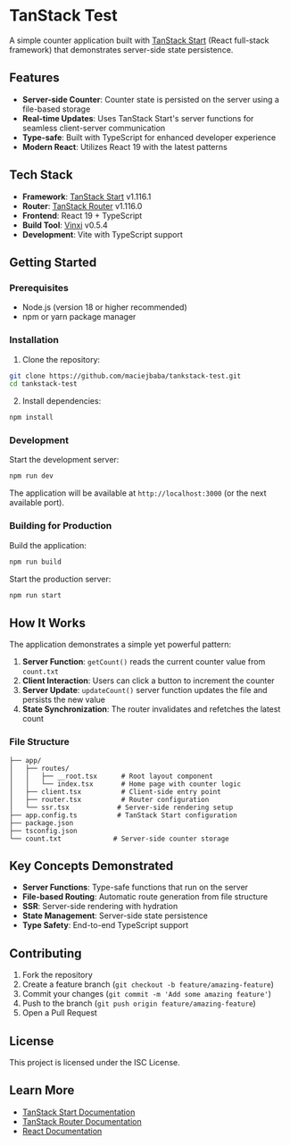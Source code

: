 # TanStack Test

A simple counter application built with [TanStack Start](https://tanstack.com/start) (React full-stack framework) that demonstrates server-side state persistence.

## Features

- **Server-side Counter**: Counter state is persisted on the server using a file-based storage
- **Real-time Updates**: Uses TanStack Start's server functions for seamless client-server communication
- **Type-safe**: Built with TypeScript for enhanced developer experience
- **Modern React**: Utilizes React 19 with the latest patterns

## Tech Stack

- **Framework**: [TanStack Start](https://tanstack.com/start) v1.116.1
- **Router**: [TanStack Router](https://tanstack.com/router) v1.116.0
- **Frontend**: React 19 + TypeScript
- **Build Tool**: [Vinxi](https://vinxi.vercel.app/) v0.5.4
- **Development**: Vite with TypeScript support

## Getting Started

### Prerequisites

- Node.js (version 18 or higher recommended)
- npm or yarn package manager

### Installation

1. Clone the repository:
```bash
git clone https://github.com/maciejbaba/tankstack-test.git
cd tankstack-test
```

2. Install dependencies:
```bash
npm install
```

### Development

Start the development server:
```bash
npm run dev
```

The application will be available at `http://localhost:3000` (or the next available port).

### Building for Production

Build the application:
```bash
npm run build
```

Start the production server:
```bash
npm run start
```

## How It Works

The application demonstrates a simple yet powerful pattern:

1. **Server Function**: `getCount()` reads the current counter value from `count.txt`
2. **Client Interaction**: Users can click a button to increment the counter
3. **Server Update**: `updateCount()` server function updates the file and persists the new value
4. **State Synchronization**: The router invalidates and refetches the latest count

### File Structure

```
├── app/
│   ├── routes/
│   │   ├── __root.tsx      # Root layout component
│   │   └── index.tsx       # Home page with counter logic
│   ├── client.tsx          # Client-side entry point
│   ├── router.tsx          # Router configuration
│   └── ssr.tsx            # Server-side rendering setup
├── app.config.ts          # TanStack Start configuration
├── package.json
├── tsconfig.json
└── count.txt             # Server-side counter storage
```

## Key Concepts Demonstrated

- **Server Functions**: Type-safe functions that run on the server
- **File-based Routing**: Automatic route generation from file structure
- **SSR**: Server-side rendering with hydration
- **State Management**: Server-side state persistence
- **Type Safety**: End-to-end TypeScript support

## Contributing

1. Fork the repository
2. Create a feature branch (`git checkout -b feature/amazing-feature`)
3. Commit your changes (`git commit -m 'Add some amazing feature'`)
4. Push to the branch (`git push origin feature/amazing-feature`)
5. Open a Pull Request

## License

This project is licensed under the ISC License.

## Learn More

- [TanStack Start Documentation](https://tanstack.com/start/latest)
- [TanStack Router Documentation](https://tanstack.com/router/latest)
- [React Documentation](https://react.dev/)